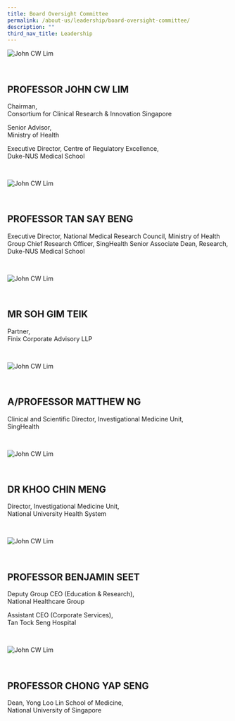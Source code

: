 ```yaml
---
title: Board Oversight Committee
permalink: /about-us/leadership/board-oversight-committee/
description: ""
third_nav_title: Leadership
---
```

![John CW Lim](https://www.scri.edu.sg/wp-content/uploads/2021/08/Prof-John-CW-Lim_2.jpg)

 

PROFESSOR JOHN CW LIM
---------------------

Chairman,  
Consortium for Clinical Research & Innovation Singapore

  

Senior Advisor,  
Ministry of Health

  

Executive Director, Centre of Regulatory Excellence,  
Duke-NUS Medical School

 

![John CW Lim](https://www.scri.edu.sg/wp-content/uploads/2016/03/AProf-Tan-Say-Beng.jpg)

 

PROFESSOR TAN SAY BENG
----------------------

Executive Director, National Medical Research Council, Ministry of Health Group Chief Research Officer, SingHealth Senior Associate Dean, Research, Duke-NUS Medical School

 

![John CW Lim](https://www.scri.edu.sg/wp-content/uploads/2019/06/Soh-Gim-Teik-2016-AR-01-01-1.jpg)

 

MR SOH GIM TEIK
---------------

Partner,  
Finix Corporate Advisory LLP

 

![John CW Lim](https://www.scri.edu.sg/wp-content/uploads/2021/08/AProf-Matthew-Ng_2.jpg)

 

A/PROFESSOR MATTHEW NG
----------------------

Clinical and Scientific Director, Investigational Medicine Unit,  
SingHealth

 

![John CW Lim](https://www.scri.edu.sg/wp-content/uploads/2021/08/Dr-Khoo-Chin-Meng_2.jpg)

 

DR KHOO CHIN MENG
-----------------

Director, Investigational Medicine Unit,  
National University Health System

 

![John CW Lim](https://www.scri.edu.sg/wp-content/uploads/2021/08/Prof-Benjamin-Seet_2.jpg)

 

PROFESSOR BENJAMIN SEET
-----------------------

Deputy Group CEO (Education & Research),  
National Healthcare Group

  

Assistant CEO (Corporate Services),  
Tan Tock Seng Hospital

 

![John CW Lim](https://www.scri.edu.sg/wp-content/uploads/2021/08/Prof-Chong-Yap-Seng_2.jpg)

 

PROFESSOR CHONG YAP SENG
------------------------

Dean, Yong Loo Lin School of Medicine,  
National University of Singapore